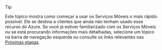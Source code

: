 
> [!TIP]
> Este tópico mostra como começar a usar os Serviços Móveis o mais rápido possível. Ele se destina a clientes que ainda não tenham usado esse recurso do Azure. Se você já estiver familiarizado com os Serviços Móveis ou se está procurando informações mais detalhadas, selecione um tópico na barra de navegação esquerda ou consulte os links relevantes nas [Próximas etapas](#next-steps).
> 
> 

<!---HONumber=Oct15_HO3-->